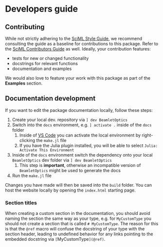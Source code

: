 # Developers guide

## Contributing

While not strictly adhering to the [SciML Style Guide](https://github.com/SciML/SciMLStyle), we recommend consulting the guide as a baseline for contributions to this package. Refer to the [SciML Contributors Guide](https://github.com/SciML/ColPrac/blob/master/README.md) as well. Ideally, your contribution features:

 - tests for new or changed functionality
 - docstrings for relevant functions
 - documentation and examples

We would also love to feature your work with this package as part of the **Examples** section.

## Documentation development

If you want to edit the package documentation locally, follow these steps:

1. Create your local dev. repository via `] dev BeamletOptics`
2. Switch into the `docs` environment, e.g. `] activate .` inside of the `docs` folder
    1. Inside of [VS Code](https://code.visualstudio.com/) you can activate the local environment by right-clicking the `make.jl` file
    2. If you have the Julia plugin installed, you will be able to select `Julia: Activate This Environment`
3. Inside of the `docs` environment switch the dependency onto your local `BeamletOptics` dev folder via `] dev BeamletOptics`
    1. This step is **important**, otherwise an incompatible version of `BeamletOptics` might be used to generate the docs
4. Run the `make.jl` file

Changes you have made will then be saved into the `build` folder. You can host the website locally by opening the `index.html` starting page.

### Section titles

When creating a custom section in the documentation, you should avoid naming the section the same way as your type, e.g. for `MyCustomType` you should not create a section that is called `# MyCustomType`. The reason for this is that the `@ref` macro will confuse the docstring of your type with the section header, leading to undefined behavior for any links pointing to the embedded docstring via `[`MyCustomType`](@ref)`.
